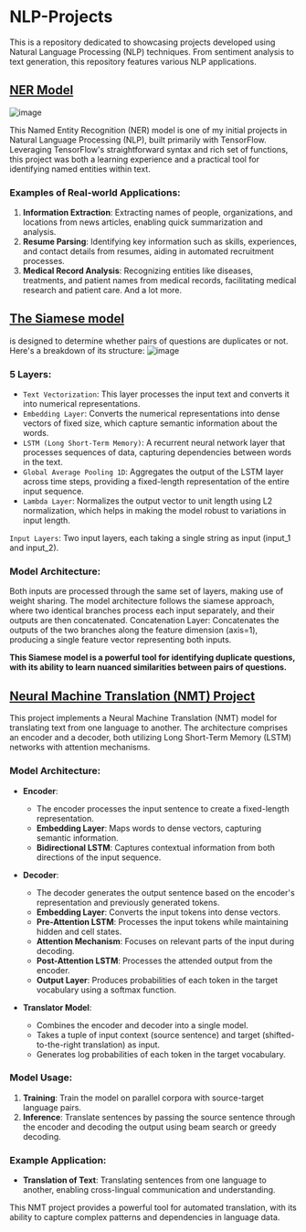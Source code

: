 # NLP-Projects
This is a repository dedicated to showcasing projects developed using Natural Language Processing (NLP) techniques. From sentiment analysis to text generation, this repository features various NLP applications.


## [NER Model](https://github.com/daunyl/NLP-Projects/tree/main/NER%20Model)
![image](https://github.com/daunyl/NLP-Projects/assets/137568373/f0a9e759-bad9-4ac6-8318-3627e5e0a926)

This Named Entity Recognition (NER) model is one of my initial projects in Natural Language Processing (NLP), built primarily with TensorFlow. Leveraging TensorFlow's straightforward syntax and rich set of functions, this project was both a learning experience and a practical tool for identifying named entities within text.

### Examples of Real-world Applications:
1. **Information Extraction**: Extracting names of people, organizations, and locations from news articles, enabling quick summarization and analysis.
2. **Resume Parsing**: Identifying key information such as skills, experiences, and contact details from resumes, aiding in automated recruitment processes.
3. **Medical Record Analysis**: Recognizing entities like diseases, treatments, and patient names from medical records, facilitating medical research and patient care.
And a lot more.


## [The Siamese model](https://github.com/daunyl/NLP-Projects/tree/main/Siamese%20Model)
is designed to determine whether pairs of questions are duplicates or not. Here's a breakdown of its structure:
![image](https://github.com/daunyl/NLP-Projects/assets/137568373/40b83528-a1e6-4303-9aa0-d65525718a7a)

### 5 Layers:
- `Text Vectorization`: This layer processes the input text and converts it into numerical representations.
- `Embedding Layer`: Converts the numerical representations into dense vectors of fixed size, which capture semantic information about the words.
- `LSTM (Long Short-Term Memory)`: A recurrent neural network layer that processes sequences of data, capturing dependencies between words in the text.
- `Global Average Pooling 1D`: Aggregates the output of the LSTM layer across time steps, providing a fixed-length representation of the entire input sequence.
- `Lambda Layer`: Normalizes the output vector to unit length using L2 normalization, which helps in making the model robust to variations in input length.


`Input Layers`:
Two input layers, each taking a single string as input (input_1 and input_2).
### Model Architecture:
Both inputs are processed through the same set of layers, making use of weight sharing.
The model architecture follows the siamese approach, where two identical branches process each input separately, and their outputs are then concatenated.
Concatenation Layer:
Concatenates the outputs of the two branches along the feature dimension (axis=1), producing a single feature vector representing both inputs.

**This Siamese model is a powerful tool for identifying duplicate questions, with its ability to learn nuanced similarities between pairs of questions.**

## [Neural Machine Translation (NMT) Project](https://github.com/daunyl/NLP-Projects/tree/main/Neural%20Machine%20Translation)

This project implements a Neural Machine Translation (NMT) model for translating text from one language to another. The architecture comprises an encoder and a decoder, both utilizing Long Short-Term Memory (LSTM) networks with attention mechanisms.

### Model Architecture:

- **Encoder**:
  - The encoder processes the input sentence to create a fixed-length representation.
  - **Embedding Layer**: Maps words to dense vectors, capturing semantic information.
  - **Bidirectional LSTM**: Captures contextual information from both directions of the input sequence.

- **Decoder**:
  - The decoder generates the output sentence based on the encoder's representation and previously generated tokens.
  - **Embedding Layer**: Converts the input tokens into dense vectors.
  - **Pre-Attention LSTM**: Processes the input tokens while maintaining hidden and cell states.
  - **Attention Mechanism**: Focuses on relevant parts of the input during decoding.
  - **Post-Attention LSTM**: Processes the attended output from the encoder.
  - **Output Layer**: Produces probabilities of each token in the target vocabulary using a softmax function.

- **Translator Model**:
  - Combines the encoder and decoder into a single model.
  - Takes a tuple of input context (source sentence) and target (shifted-to-the-right translation) as input.
  - Generates log probabilities of each token in the target vocabulary.

### Model Usage:
1. **Training**: Train the model on parallel corpora with source-target language pairs.
2. **Inference**: Translate sentences by passing the source sentence through the encoder and decoding the output using beam search or greedy decoding.

### Example Application:
- **Translation of Text**: Translating sentences from one language to another, enabling cross-lingual communication and understanding.

This NMT project provides a powerful tool for automated translation, with its ability to capture complex patterns and dependencies in language data.
